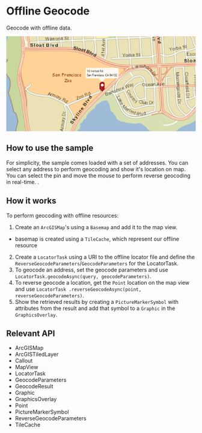 # Offline Geocode

Geocode with offline data.

![](OfflineGeocode.png)

## How to use the sample

For simplicity, the sample comes loaded with a set of addresses. You can select any address to perform geocoding 
and show it's location on map. You can select the pin and move the mouse to perform reverse geocoding in real-time.
.

## How it works

To perform geocoding with offline resources:

1.  Create an `ArcGISMap`'s using a `Basemap` and add it to the map view.
*   basemap is created using a `TileCache`, which represent our offline resource
2.  Create a `LocatorTask` using a URI to the offline locator file and define the `ReverseGeocodeParameters`/`GeocodeParameters` for  the LocatorTask.
3.  To geocode an address, set the geocode parameters and use `LocatorTask.geocodeAsync(query, geocodeParameters)`.
4.  To reverse geocode a location, get the `Point` location on the map view and use `LocatorTask
  .reverseGeocodeAsync(point, reverseGeocodeParameters)`.
5.  Show the retrieved results by creating a `PictureMarkerSymbol` with attributes from the result and add that symbol to a `Graphic`  in the `GraphicsOverlay`.

## Relevant API

*   ArcGISMap
*   ArcGISTiledLayer
*   Callout
*   MapView
*   LocatorTask
*   GeocodeParameters
*   GeocodeResult
*   Graphic
*   GraphicsOverlay
*   Point
*   PictureMarkerSymbol
*   ReverseGeocodeParameters
*   TileCache


